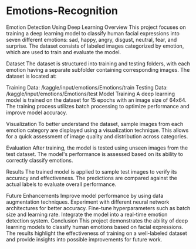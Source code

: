# Emotions-Recognition
Emotion Detection Using Deep Learning
Overview
This project focuses on training a deep learning model to classify human facial expressions into seven different emotions: sad, happy, angry, disgust, neutral, fear, and surprise. The dataset consists of labeled images categorized by emotion, which are used to train and evaluate the model.

Dataset
The dataset is structured into training and testing folders, with each emotion having a separate subfolder containing corresponding images. The dataset is located at:

Training Data: /kaggle/input/emotions/Emotions/train
Testing Data: /kaggle/input/emotions/Emotions/test
Model Training
A deep learning model is trained on the dataset for 15 epochs with an image size of 64x64. The training process utilizes batch processing to optimize performance and improve model accuracy.

Visualization
To better understand the dataset, sample images from each emotion category are displayed using a visualization technique. This allows for a quick assessment of image quality and distribution across categories.

Evaluation
After training, the model is tested using unseen images from the test dataset. The model's performance is assessed based on its ability to correctly classify emotions.

Results
The trained model is applied to sample test images to verify its accuracy and effectiveness. The predictions are compared against the actual labels to evaluate overall performance.

Future Enhancements
Improve model performance by using data augmentation techniques.
Experiment with different neural network architectures for better accuracy.
Fine-tune hyperparameters such as batch size and learning rate.
Integrate the model into a real-time emotion detection system.
Conclusion
This project demonstrates the ability of deep learning models to classify human emotions based on facial expressions. The results highlight the effectiveness of training on a well-labeled dataset and provide insights into possible improvements for future work.
